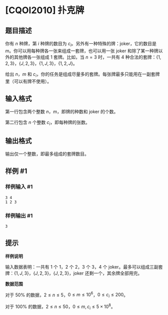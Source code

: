 # [CQOI2010] 扑克牌

## 题目描述

你有 $n$ 种牌，第 $i$ 种牌的数目为 $c_i$。另外有一种特殊的牌：joker，它的数目是 $m$。你可以用每种牌各一张来组成一套牌，也可以用一张 joker 和除了某一种牌以外的其他牌各一张组成 $1$ 套牌。比如，当 $n=3$ 时，一共有 $4$ 种合法的套牌：$\{1,2,3\}$，$\{J,2,3\}$，$\{1,J,3\}$，$\{1,2,J\}$。

给出 $n$，$m$ 和 $c_i$，你的任务是组成尽量多的套牌。每张牌最多只能用在一副套牌里（可以有牌不使用）。

## 输入格式

第一行包含两个整数 $n$，$m$，即牌的种数和 joker 的个数。

第二行包含 $n$ 个整数 $c_i$，即每种牌的张数。

## 输出格式

输出仅一个整数，即最多组成的套牌数目。

## 样例 #1

### 样例输入 #1

```
3 4
1 2 3
```

### 样例输出 #1

```
3
```

## 提示

**样例说明**

输入数据表明：一共有 $1$ 个 $1$，$2$ 个 $2$，$3$ 个 $3$，$4$ 个 joker。最多可以组成三副套牌：$\{1,J,3\}$，$\{J,2,3\}$，$\{J,2,3\}$，joker 还剩一个，其余牌全部用完。

**数据范围**

对于 $50\%$ 的数据，$2 \le n \le 5$，$0 \le m \le 10^6$，$0 \le c_i \le 200$。

对于 $100\%$ 的数据，$2 \le n \le 50$，$0 \le m,c_i \le 5 \times 10^8$。